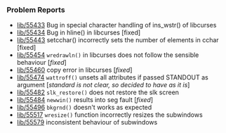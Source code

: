 ### Problem Reports

-  [lib/55433](https://gnats.netbsd.org/cgi-bin/query-pr-single.pl?number=55433) Bug in special character handling of ins_wstr() of libcurses
- [lib/55434](https://gnats.netbsd.org/cgi-bin/query-pr-single.pl?number=55434) Bug in hline() in libcurses [fixed]
- [lib/55443](https://gnats.netbsd.org/cgi-bin/query-pr-single.pl?number=55443) setcchar() incorrectly sets the number of elements in cchar [fixed]
- [lib/55454](https://gnats.netbsd.org/cgi-bin/query-pr-single.pl?number=55454) `wredrawln()` in libcurses does not follow the sensible behaviour [*fixed*]
- [lib/55460](https://gnats.netbsd.org/cgi-bin/query-pr-single.pl?number=55460) copy error in  libcurses [*fixed*]
- [lib/55474](https://gnats.netbsd.org/cgi-bin/query-pr-single.pl?number=55474) `wattroff()` unsets all attributes if passed STANDOUT as argument [*standard is not clear, so decided to have as it is*]
- [lib/55482](https://gnats.netbsd.org/cgi-bin/query-pr-single.pl?number=55482) `slk_restore()` does not restore the slk screen
- [lib/55484](https://gnats.netbsd.org/cgi-bin/query-pr-single.pl?number=55484) `newwin()` results into seg fault [*fixed*]
- [lib/55496](https://gnats.netbsd.org/cgi-bin/query-pr-single.pl?number=55496) `bkgrnd()` doesn't works as expected
- [lib/55517](https://gnats.netbsd.org/cgi-bin/query-pr-single.pl?number=55517) `wresize()` function incorrectly resizes the subwindows
- [lib/55579](https://gnats.netbsd.org/cgi-bin/query-pr-single.pl?number=55579) inconsistent behaviour of subwindows
